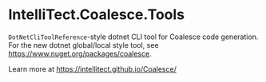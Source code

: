 # IntelliTect.Coalesce.Tools

`DotNetCliToolReference`-style dotnet CLI tool for Coalesce code generation. For the new dotnet global/local style tool, see https://www.nuget.org/packages/coalesce.

Learn more at https://intellitect.github.io/Coalesce/